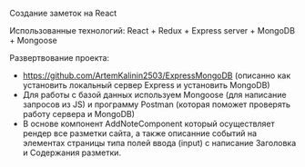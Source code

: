 Создание заметок на React

Использованные технологий:
React + Redux + Express server + MongoDB + Mongoose

Развертвование проекта:
- https://github.com/ArtemKalinin2503/ExpressMongoDB (описанно как установить локальный сервер Express и установить MongoDB)
- Для работы с базой данных используем Mongoose (для написание запросов из JS) и программу Postman (которая поможет проверять работу сервера и MongoDB)
- В основе компонент AddNoteComponent который осуществляет рендер все разметки сайта, а также описанние событий на элементах страницы типа полей ввода (input) с написание Заголовка и Содержания разметки.
